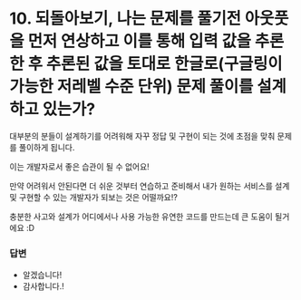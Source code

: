 # 10. 되돌아보기, 나는 문제를 풀기전 아웃풋을 먼저 연상하고 이를 통해 입력 값을 추론한 후 추론된 값을 토대로 한글로(구글링이 가능한 저레벨 수준 단위) 문제 풀이를 설계하고 있는가?

대부분의 분들이 설계하기를 어려워해 자꾸 정답 및 구현이 되는 것에 초점을 맞춰 문제를 풀이하게 됩니다.

이는 개발자로서 좋은 습관이 될 수 없어요!

만약 어려워서 안된다면 더 쉬운 것부터 연습하고 준비해서 내가 원하는 서비스를 설계 및 구현할 수 있는
개발자가 되보는 것은 어떨까요!?

충분한 사고와 설계가 어디에서나 사용 가능한 유연한 코드를 만드는데 큰 도움이 될거에요 :D

### 답변

- 알겠습니다!
- 감사합니다.!
